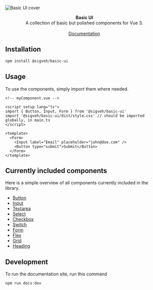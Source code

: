 ![Basic UI cover](https://repository-images.githubusercontent.com/510007369/befa6101-74d8-40cf-8b52-136837c901ab)

<div align="center"><strong>Basic UI</strong></div>
<div align="center">A collection of basic but polished components for Vue 3.</div>
<br/>
<div align="center"><a href="https://basic-ui.sigveh.no/">Documentation</a></div>

## Installation

```bash
npm install @sigveh/basic-ui
```

## Usage

To use the components, simply import them where needed.

```vue
<!-- myComponent.vue -->

<script setup lang="ts">
import { Button, Input, Form } from '@sigveh/basic-ui'
import '@sigveh/basic-ui/dist/style.css' // should be imported globally, in main.ts
</script>

<template>
  <Form>
    <Input label="Email" placeholder="john@doe.com" />
    <Button type="submit">Submit</Button>
  </Form>
</template>
```

## Currently included components

Here is a simple overview of all components currently included in the library.

- [Button](https://basic-ui.sigveh.no/guide/button.html)
- [Input](https://basic-ui.sigveh.no/guide/input.html)
- [Textarea](https://basic-ui.sigveh.no/guide/textarea.html)
- [Select](https://basic-ui.sigveh.no/guide/select.html)
- [Checkbox](https://basic-ui.sigveh.no/guide/checkbox.html)
- [Switch](https://basic-ui.sigveh.no/guide/switch.html)
- [Form](https://basic-ui.sigveh.no/guide/form.html)
- [Flex](https://basic-ui.sigveh.no/guide/flex.html)
- [Grid](https://basic-ui.sigveh.no/guide/grid.html)
- [Heading](https://basic-ui.sigveh.no/guide/heading.html)

## Development

To run the documentation site, run this command

```
npm run docs:dev
```
